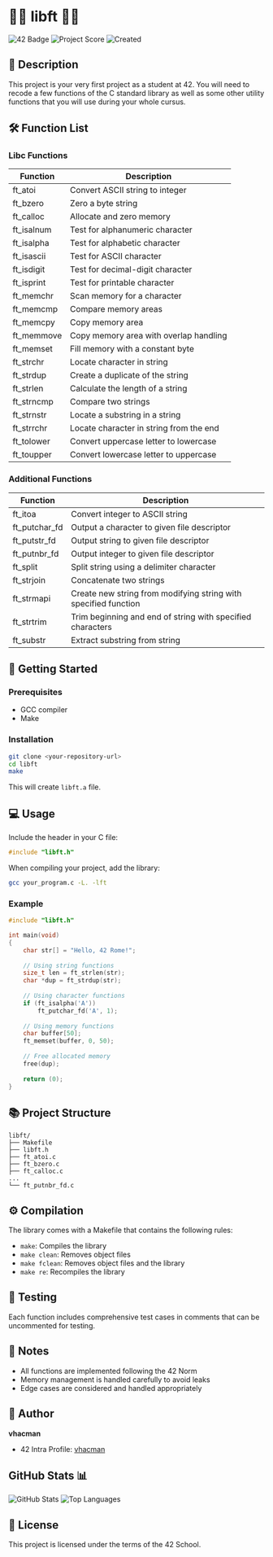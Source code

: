 # 💯🎯 libft 🎯💯
![42 Badge](https://img.shields.io/badge/42-Rome-2BA5DE)
![Project Score](https://img.shields.io/badge/Score-100%2F100-brightgreen)
![Created](https://img.shields.io/badge/Created-January_2025-blue)
## 📝 Description
This project is your very first project as a student at 42. You will need to recode a few functions of the C standard library as well as some other utility functions that you will use during your whole cursus.

## 🛠️ Function List

### Libc Functions
| Function | Description |
|----------|-------------|
| ft_atoi | Convert ASCII string to integer |
| ft_bzero | Zero a byte string |
| ft_calloc | Allocate and zero memory |
| ft_isalnum | Test for alphanumeric character |
| ft_isalpha | Test for alphabetic character |
| ft_isascii | Test for ASCII character |
| ft_isdigit | Test for decimal-digit character |
| ft_isprint | Test for printable character |
| ft_memchr | Scan memory for a character |
| ft_memcmp | Compare memory areas |
| ft_memcpy | Copy memory area |
| ft_memmove | Copy memory area with overlap handling |
| ft_memset | Fill memory with a constant byte |
| ft_strchr | Locate character in string |
| ft_strdup | Create a duplicate of the string |
| ft_strlen | Calculate the length of a string |
| ft_strncmp | Compare two strings |
| ft_strnstr | Locate a substring in a string |
| ft_strrchr | Locate character in string from the end |
| ft_tolower | Convert uppercase letter to lowercase |
| ft_toupper | Convert lowercase letter to uppercase |

### Additional Functions
| Function | Description |
|----------|-------------|
| ft_itoa | Convert integer to ASCII string |
| ft_putchar_fd | Output a character to given file descriptor |
| ft_putstr_fd | Output string to given file descriptor |
| ft_putnbr_fd | Output integer to given file descriptor |
| ft_split | Split string using a delimiter character |
| ft_strjoin | Concatenate two strings |
| ft_strmapi | Create new string from modifying string with specified function |
| ft_strtrim | Trim beginning and end of string with specified characters |
| ft_substr | Extract substring from string |

## 🚀 Getting Started

### Prerequisites
- GCC compiler
- Make

### Installation
```bash
git clone <your-repository-url>
cd libft
make
```

This will create `libft.a` file.

## 💻 Usage

Include the header in your C file:
```c
#include "libft.h"
```

When compiling your project, add the library:
```bash
gcc your_program.c -L. -lft
```

### Example
```c
#include "libft.h"

int main(void)
{
    char str[] = "Hello, 42 Rome!";
    
    // Using string functions
    size_t len = ft_strlen(str);
    char *dup = ft_strdup(str);
    
    // Using character functions
    if (ft_isalpha('A'))
        ft_putchar_fd('A', 1);
        
    // Using memory functions
    char buffer[50];
    ft_memset(buffer, 0, 50);
    
    // Free allocated memory
    free(dup);
    
    return (0);
}
```

## 📚 Project Structure
```
libft/
├── Makefile
├── libft.h
├── ft_atoi.c
├── ft_bzero.c
├── ft_calloc.c
...
└── ft_putnbr_fd.c
```

## ⚙️ Compilation
The library comes with a Makefile that contains the following rules:
- `make`: Compiles the library
- `make clean`: Removes object files
- `make fclean`: Removes object files and the library
- `make re`: Recompiles the library

## 🧪 Testing
Each function includes comprehensive test cases in comments that can be uncommented for testing.

## 📌 Notes
- All functions are implemented following the 42 Norm
- Memory management is handled carefully to avoid leaks
- Edge cases are considered and handled appropriately

## 👤 Author
**vhacman**
- 42 Intra Profile: [vhacman](https://profile.intra.42.fr/)


## GitHub Stats 📊
![GitHub Stats](https://github-readme-stats.vercel.app/api?username=DevGabi98&show_icons=true&theme=radical)
![Top Languages](https://github-readme-stats.vercel.app/api/top-langs/?username=DevGabi98&layout=compact&theme=radical)

## 📝 License
This project is licensed under the terms of the 42 School.
